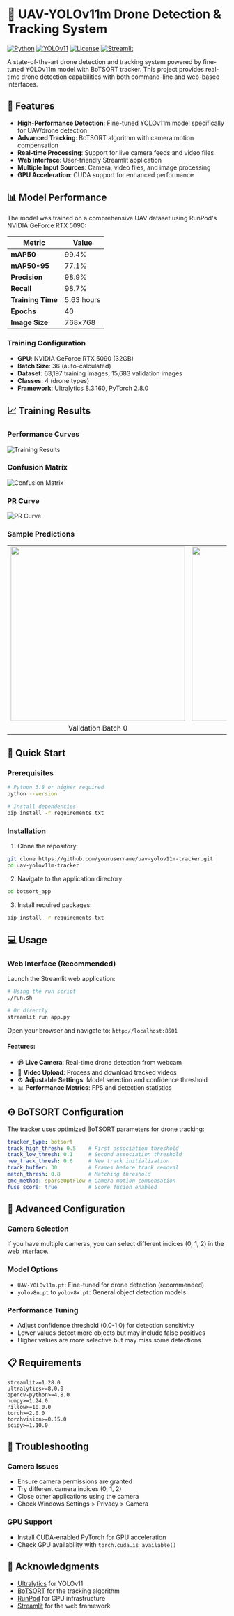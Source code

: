 # 🚁 UAV-YOLOv11m Drone Detection & Tracking System

[![Python](https://img.shields.io/badge/Python-3.8+-blue.svg)](https://www.python.org/downloads/)
[![YOLOv11](https://img.shields.io/badge/YOLOv11-Latest-green.svg)](https://github.com/ultralytics/ultralytics)
[![License](https://img.shields.io/badge/License-MIT-yellow.svg)](LICENSE)
[![Streamlit](https://img.shields.io/badge/Streamlit-App-red.svg)](https://streamlit.io/)

A state-of-the-art drone detection and tracking system powered by fine-tuned YOLOv11m model with BoTSORT tracker. This project provides real-time drone detection capabilities with both command-line and web-based interfaces.

## 🌟 Features

- **High-Performance Detection**: Fine-tuned YOLOv11m model specifically for UAV/drone detection
- **Advanced Tracking**: BoTSORT algorithm with camera motion compensation
- **Real-time Processing**: Support for live camera feeds and video files
- **Web Interface**: User-friendly Streamlit application
- **Multiple Input Sources**: Camera, video files, and image processing
- **GPU Acceleration**: CUDA support for enhanced performance

## 📊 Model Performance

The model was trained on a comprehensive UAV dataset using RunPod's NVIDIA GeForce RTX 5090:

| Metric | Value |
|--------|-------|
| **mAP50** | 99.4% |
| **mAP50-95** | 77.1% |
| **Precision** | 98.9% |
| **Recall** | 98.7% |
| **Training Time** | 5.63 hours |
| **Epochs** | 40 |
| **Image Size** | 768x768 |

### Training Configuration
- **GPU**: NVIDIA GeForce RTX 5090 (32GB)
- **Batch Size**: 36 (auto-calculated)
- **Dataset**: 63,197 training images, 15,683 validation images
- **Classes**: 4 (drone types)
- **Framework**: Ultralytics 8.3.160, PyTorch 2.8.0

## 📈 Training Results

### Performance Curves
![Training Results](botsort_app/uav-fine-tune/results.png)

### Confusion Matrix
![Confusion Matrix](botsort_app/uav-fine-tune/confusion_matrix_normalized.png)

### PR Curve
![PR Curve](botsort_app/uav-fine-tune/PR_curve.png)

### Sample Predictions
<table>
<tr>
<td><img src="botsort_app/uav-fine-tune/val_batch0_pred.jpg" width="400"/></td>
<td><img src="botsort_app/uav-fine-tune/val_batch1_pred.jpg" width="400"/></td>
</tr>
<tr>
<td align="center">Validation Batch 0</td>
<td align="center">Validation Batch 1</td>
</tr>
</table>

## 🚀 Quick Start

### Prerequisites
```bash
# Python 3.8 or higher required
python --version

# Install dependencies
pip install -r requirements.txt
```

### Installation

1. Clone the repository:
```bash
git clone https://github.com/yourusername/uav-yolov11m-tracker.git
cd uav-yolov11m-tracker
```

2. Navigate to the application directory:
```bash
cd botsort_app
```

3. Install required packages:
```bash
pip install -r requirements.txt
```

## 💻 Usage

### Web Interface (Recommended)

Launch the Streamlit web application:

```bash
# Using the run script
./run.sh

# Or directly
streamlit run app.py
```

Open your browser and navigate to: `http://localhost:8501`

#### Features:
- 📹 **Live Camera**: Real-time drone detection from webcam
- 📁 **Video Upload**: Process and download tracked videos
- ⚙️ **Adjustable Settings**: Model selection and confidence threshold
- 📊 **Performance Metrics**: FPS and detection statistics


## ⚙️ BoTSORT Configuration

The tracker uses optimized BoTSORT parameters for drone tracking:

```yaml
tracker_type: botsort
track_high_thresh: 0.5    # First association threshold
track_low_thresh: 0.1     # Second association threshold
new_track_thresh: 0.6     # New track initialization
track_buffer: 30          # Frames before track removal
match_thresh: 0.8         # Matching threshold
cmc_method: sparseOptFlow # Camera motion compensation
fuse_score: true          # Score fusion enabled
```

## 🔧 Advanced Configuration

### Camera Selection
If you have multiple cameras, you can select different indices (0, 1, 2) in the web interface.

### Model Options
- `UAV-YOLOv11m.pt`: Fine-tuned for drone detection (recommended)
- `yolov8n.pt` to `yolov8x.pt`: General object detection models

### Performance Tuning
- Adjust confidence threshold (0.0-1.0) for detection sensitivity
- Lower values detect more objects but may include false positives
- Higher values are more selective but may miss some detections

## 📋 Requirements

```
streamlit>=1.28.0
ultralytics>=8.0.0
opencv-python>=4.8.0
numpy>=1.24.0
Pillow>=10.0.0
torch>=2.0.0
torchvision>=0.15.0
scipy>=1.10.0
```

## 🐛 Troubleshooting

### Camera Issues
- Ensure camera permissions are granted
- Try different camera indices (0, 1, 2)
- Close other applications using the camera
- Check Windows Settings > Privacy > Camera

### GPU Support
- Install CUDA-enabled PyTorch for GPU acceleration
- Check GPU availability with `torch.cuda.is_available()`


## 🙏 Acknowledgments

- [Ultralytics](https://github.com/ultralytics/ultralytics) for YOLOv11
- [BoTSORT](https://github.com/NirAharon/BoT-SORT) for the tracking algorithm
- [RunPod](https://www.runpod.io/) for GPU infrastructure
- [Streamlit](https://streamlit.io/) for the web framework
